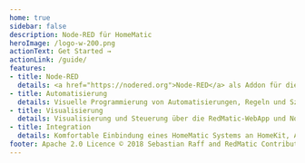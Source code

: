 ```yaml
---
home: true
sidebar: false
description: Node-RED für HomeMatic
heroImage: /logo-w-200.png
actionText: Get Started →
actionLink: /guide/
features:
- title: Node-RED
  details: <a href="https://nodered.org">Node-RED</a> als Addon für die <a href="https://www.homematic-ip.com/produkte/detail/smart-home-zentrale-ccu3.html">CCU3</a> und <a href="https://github.com/jens-maus/RaspberryMatic">RaspberryMatic</a>
- title: Automatisierung
  details: Visuelle Programmierung von Automatisierungen, Regeln und Szenen
- title: Visualisierung
  details: Visualisierung und Steuerung über die RedMatic-WebApp und Node-RED Dashboard
- title: Integration
  details: Komfortable Einbindung eines HomeMatic Systems an HomeKit, Alexa und MQTT, Anbindungen an externe Services und Systeme
footer: Apache 2.0 Licence © 2018 Sebastian Raff and RedMatic Contributors
---
```


